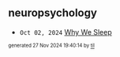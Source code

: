 ## neuropsychology


* <code>Oct 02, 2024</code> [Why We Sleep](2024-10-02T22-03-26-why-we-sleep.md)

<sup><sub>generated 27 Nov 2024 19:40:14 by <a href='https://github.com/senorprogrammer/til'>til</a></sub></sup>
